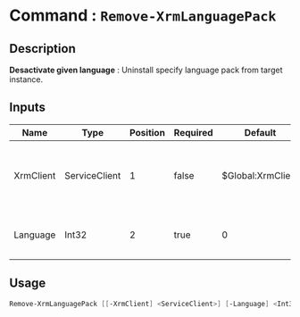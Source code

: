 # Command : `Remove-XrmLanguagePack` 

## Description

**Desactivate given language** : Uninstall specify language pack from target instance.

## Inputs

Name|Type|Position|Required|Default|Description
----|----|--------|--------|-------|-----------
XrmClient|ServiceClient|1|false|$Global:XrmClient|Xrm connector initialized to target instance. Use latest one by default. (CrmServiceClient)
Language|Int32|2|true|0|Language name LCID (English = 1033, French = 1036, ...)


## Usage

```Powershell 
Remove-XrmLanguagePack [[-XrmClient] <ServiceClient>] [-Language] <Int32> [<CommonParameters>]
``` 


